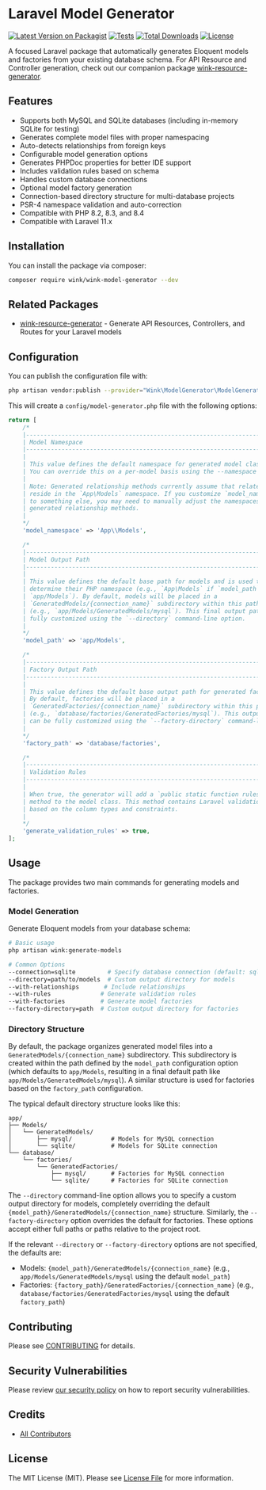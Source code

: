 # Laravel Model Generator

[![Latest Version on Packagist](https://img.shields.io/packagist/v/wink/wink-model-generator.svg)](https://packagist.org/packages/wink/wink-model-generator)
[![Tests](https://github.com/wink-/wink-model-generator/actions/workflows/tests.yml/badge.svg?branch=main)](https://github.com/wink-/wink-model-generator/actions/workflows/tests.yml)
[![Total Downloads](https://img.shields.io/packagist/dt/wink/wink-model-generator.svg)](https://packagist.org/packages/wink/wink-model-generator)
[![License](https://img.shields.io/packagist/l/wink/wink-model-generator.svg)](https://packagist.org/packages/wink/wink-model-generator)

A focused Laravel package that automatically generates Eloquent models and factories from your existing database schema. For API Resource and Controller generation, check out our companion package [wink-resource-generator](https://github.com/wink-/wink-resource-generator).

## Features

- Supports both MySQL and SQLite databases (including in-memory SQLite for testing)
- Generates complete model files with proper namespacing
- Auto-detects relationships from foreign keys
- Configurable model generation options
- Generates PHPDoc properties for better IDE support
- Includes validation rules based on schema
- Handles custom database connections
- Optional model factory generation
- Connection-based directory structure for multi-database projects
- PSR-4 namespace validation and auto-correction
- Compatible with PHP 8.2, 8.3, and 8.4
- Compatible with Laravel 11.x

## Installation

You can install the package via composer:

```bash
composer require wink/wink-model-generator --dev
```

## Related Packages

- [wink-resource-generator](https://github.com/wink-/wink-resource-generator) - Generate API Resources, Controllers, and Routes for your Laravel models

## Configuration

You can publish the configuration file with:

```bash
php artisan vendor:publish --provider="Wink\ModelGenerator\ModelGeneratorServiceProvider" --tag="config"
```

This will create a `config/model-generator.php` file with the following options:

```php
return [
    /*
    |--------------------------------------------------------------------------
    | Model Namespace
    |--------------------------------------------------------------------------
    |
    | This value defines the default namespace for generated model classes.
    | You can override this on a per-model basis using the --namespace option.
    |
    | Note: Generated relationship methods currently assume that related models
    | reside in the `App\Models` namespace. If you customize `model_namespace`
    | to something else, you may need to manually adjust the namespaces in the
    | generated relationship methods.
    |
    */
    'model_namespace' => 'App\\Models',

    /*
    |--------------------------------------------------------------------------
    | Model Output Path
    |--------------------------------------------------------------------------
    |
    | This value defines the default base path for models and is used to
    | determine their PHP namespace (e.g., `App\Models` if `model_path` is
    | `app/Models`). By default, models will be placed in a
    | `GeneratedModels/{connection_name}` subdirectory within this path
    | (e.g., `app/Models/GeneratedModels/mysql`). This final output path can be
    | fully customized using the `--directory` command-line option.
    |
    */
    'model_path' => 'app/Models',

    /*
    |--------------------------------------------------------------------------
    | Factory Output Path
    |--------------------------------------------------------------------------
    |
    | This value defines the default base output path for generated factory files.
    | By default, factories will be placed in a
    | `GeneratedFactories/{connection_name}` subdirectory within this path
    | (e.g., `database/factories/GeneratedFactories/mysql`). This output path
    | can be fully customized using the `--factory-directory` command-line option.
    |
    */
    'factory_path' => 'database/factories',

    /*
    |--------------------------------------------------------------------------
    | Validation Rules
    |--------------------------------------------------------------------------
    |
    | When true, the generator will add a `public static function rules(): array`
    | method to the model class. This method contains Laravel validation rules
    | based on the column types and constraints.
    |
    */
    'generate_validation_rules' => true,
];
```

## Usage

The package provides two main commands for generating models and factories.

### Model Generation

Generate Eloquent models from your database schema:

```bash
# Basic usage
php artisan wink:generate-models

# Common Options
--connection=sqlite         # Specify database connection (default: sqlite)
--directory=path/to/models  # Custom output directory for models
--with-relationships       # Include relationships
--with-rules              # Generate validation rules
--with-factories          # Generate model factories
--factory-directory=path  # Custom output directory for factories
```

### Directory Structure

By default, the package organizes generated model files into a `GeneratedModels/{connection_name}` subdirectory. This subdirectory is created within the path defined by the `model_path` configuration option (which defaults to `app/Models`, resulting in a final default path like `app/Models/GeneratedModels/mysql`). A similar structure is used for factories based on the `factory_path` configuration.

The typical default directory structure looks like this:
```
app/
├── Models/
│   └── GeneratedModels/
│       ├── mysql/           # Models for MySQL connection
│       └── sqlite/          # Models for SQLite connection
└── database/
    └── factories/
        └── GeneratedFactories/
            ├── mysql/       # Factories for MySQL connection
            └── sqlite/      # Factories for SQLite connection
```

The `--directory` command-line option allows you to specify a custom output directory for models, completely overriding the default `{model_path}/GeneratedModels/{connection_name}` structure. Similarly, the `--factory-directory` option overrides the default for factories. These options accept either full paths or paths relative to the project root.

If the relevant `--directory` or `--factory-directory` options are not specified, the defaults are:
- Models: `{model_path}/GeneratedModels/{connection_name}` (e.g., `app/Models/GeneratedModels/mysql` using the default `model_path`)
- Factories: `{factory_path}/GeneratedFactories/{connection_name}` (e.g., `database/factories/GeneratedFactories/mysql` using the default `factory_path`)

## Contributing

Please see [CONTRIBUTING](CONTRIBUTING.md) for details.

## Security Vulnerabilities

Please review [our security policy](../../security/policy) on how to report security vulnerabilities.

## Credits

- [All Contributors](../../contributors)

## License

The MIT License (MIT). Please see [License File](LICENSE) for more information.
